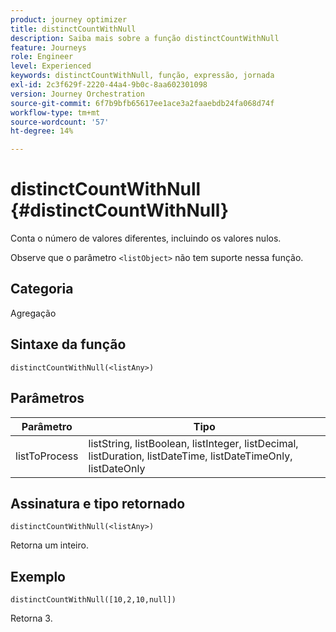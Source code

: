 ```yaml
---
product: journey optimizer
title: distinctCountWithNull
description: Saiba mais sobre a função distinctCountWithNull
feature: Journeys
role: Engineer
level: Experienced
keywords: distinctCountWithNull, função, expressão, jornada
exl-id: 2c3f629f-2220-44a4-9b0c-8aa602301098
version: Journey Orchestration
source-git-commit: 6f7b9bfb65617ee1ace3a2faaebdb24fa068d74f
workflow-type: tm+mt
source-wordcount: '57'
ht-degree: 14%

---
```


# distinctCountWithNull {#distinctCountWithNull}

Conta o número de valores diferentes, incluindo os valores nulos.

Observe que o parâmetro `<listObject>` não tem suporte nessa função.

## Categoria

Agregação

## Sintaxe da função

`distinctCountWithNull(<listAny>)`

## Parâmetros

| Parâmetro | Tipo |
|-----------|------------------|
| listToProcess | listString, listBoolean, listInteger, listDecimal, listDuration, listDateTime, listDateTimeOnly, listDateOnly |

## Assinatura e tipo retornado

`distinctCountWithNull(<listAny>)`

Retorna um inteiro.

## Exemplo

`distinctCountWithNull([10,2,10,null])`

Retorna 3.
